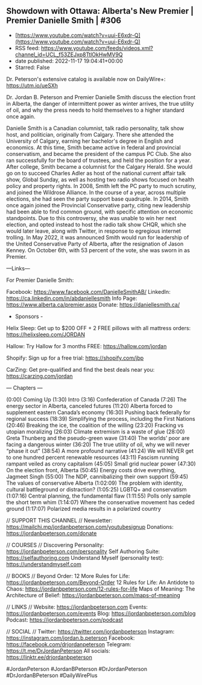 ## Showdown with Ottawa: Alberta's New Premier | Premier Danielle Smith | #306
 - [https://www.youtube.com/watch?v=uui-E6xdr-Q](https://www.youtube.com/watch?v=uui-E6xdr-Q)
 - RSS feed: https://www.youtube.com/feeds/videos.xml?channel_id=UCL_f53ZEJxp8TtlOkHwMV9Q
 - date published: 2022-11-17 19:04:41+00:00
 - Starred: False

Dr. Peterson's extensive catalog is available now on DailyWire+: https://utm.io/ueSXh

Dr. Jordan B. Peterson and Premier Danielle Smith discuss the election front in Alberta, the danger of intermittent power as winter arrives, the true utility of oil, and why the press needs to hold themselves to a higher standard once again.
 
Danielle Smith is a Canadian columnist, talk radio personality, talk show host, and politician, originally from Calgary. There she attended the University of Calgary, earning her bachelor's degree in English and economics. At this time, Smith became active in federal and provincial conservatism, and became the president of the campus PC Club. She also ran successfully for the board of trustees, and held the position for a year. After college, Smith became a columnist for the Calgary Herald. She would go on to succeed Charles Adler as host of the national current affair talk show, Global Sunday, as well as hosting two radio shows focused on health policy and property rights. In 2008, Smith left the PC party to much scrutiny, and joined the Wildrose Alliance. In the course of a year, across multiple elections, she had seen the party support base quadruple. In 2014, Smith once again joined the Provincial Conservative party, citing new leadership had been able to find common ground, with specific attention on economic standpoints. Due to this controversy, she was unable to win her next election, and opted instead to host the radio talk show CHQR, which she would later leave, along with Twitter, in response to egregious internet trolling. In May 2022, it was announced Smith would run for leadership of the United Conservative Party of Alberta, after the resignation of Jason Kenney. On October 6th, with 53 percent of the vote, she was sworn in as Premier.

—Links— 

For Premier Danielle Smith:

Facebook: https://www.facebook.com/DanielleSmithAB/
LinkedIn: https://ca.linkedin.com/in/abdaniellesmith
Info Page: https://www.alberta.ca/premier.aspx
Donate: https://daniellesmith.ca/



- Sponsors -

Helix Sleep: Get up to $200 OFF + 2 FREE pillows with all mattress orders: https://helixsleep.com/JORDAN

Hallow: Try Hallow for 3 months FREE: https://hallow.com/jordan

Shopify: Sign up for a free trial: https://shopify.com/jbp

CarZing: Get pre-qualified and find the best deals near you: https://carzing.com/jordan



— Chapters —

(0:00) Coming Up
(1:30) Intro 
(3:16) Confederation of Canada
(7:26) The energy sector in Alberta, canceled futures
(11:20) Alberta forced to supplement eastern Canada’s economy
(16:30) Pushing back federally for regional success
(18:39) Simplifying the process, including the First Nations
(20:46) Breaking the ice, the coalition of the willing
(23:20) Fracking vs utopian moralizing
(26:03) Climate extremism is a waste of glue
(28:00) Greta Thunberg and the pseudo-green wave
(31:40) The worlds’ poor are facing a dangerous winter
(36:20) The true utility of oil, why we will never “phase it out”
(38:54) A more profound narrative
(41:24) We will NEVER get to one hundred percent renewable resources
(43:11) Fascism running rampant veiled as crony capitalism 
(45:05) Small grid nuclear power
(47:30) On the election front, Alberta
(50:45) Energy costs drive everything, Jagmeet Singh
(55:00) The NDP, cannibalizing their own support
(59:45) The values of conservative Alberta
(1:02:09) The problem with identity, cultural battleground or distraction?
(1:05:25) LGBTQ+ and conservatism
(1:07:16) Central planning, the fundamental flaw
(1:11:55) Polls only sample the short term whim
(1:14:07) Where the conservative movement has ceded ground
(1:17:07) Polarized media results in a polarized country 

// SUPPORT THIS CHANNEL //
Newsletter: https://mailchi.mp/jordanbpeterson.com/youtubesignup
Donations: https://jordanbpeterson.com/donate

// COURSES //
Discovering Personality: https://jordanbpeterson.com/personality
Self Authoring Suite: https://selfauthoring.com
Understand Myself (personality test): https://understandmyself.com

// BOOKS //
Beyond Order: 12 More Rules for Life: https://jordanbpeterson.com/Beyond-Order
12 Rules for Life: An Antidote to Chaos: https://jordanbpeterson.com/12-rules-for-life
Maps of Meaning: The Architecture of Belief: https://jordanbpeterson.com/maps-of-meaning

// LINKS //
Website: https://jordanbpeterson.com
Events: https://jordanbpeterson.com/events
Blog: https://jordanbpeterson.com/blog
Podcast: https://jordanbpeterson.com/podcast

// SOCIAL //
Twitter: https://twitter.com/jordanbpeterson
Instagram: https://instagram.com/jordan.b.peterson
Facebook: https://facebook.com/drjordanpeterson
Telegram: https://t.me/DrJordanPeterson
All socials: https://linktr.ee/drjordanbpeterson

#JordanPeterson #JordanBPeterson #DrJordanPeterson #DrJordanBPeterson #DailyWirePlus
